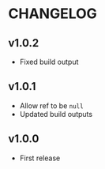 # CHANGELOG

## v1.0.2
* Fixed build output

## v1.0.1
* Allow ref to be `null`
* Updated build outputs
## v1.0.0
* First release